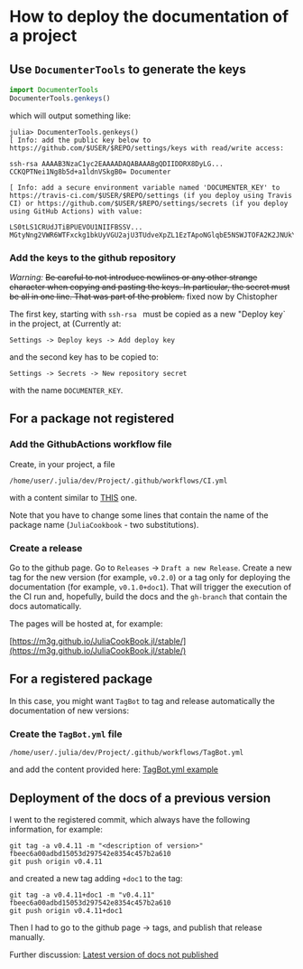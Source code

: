 
# How to deploy the documentation of a project

## Use `DocumenterTools` to generate the keys

```julia
import DocumenterTools
DocumenterTools.genkeys()
```

which will output something like:

```julia-repl
julia> DocumenterTools.genkeys()
[ Info: add the public key below to https://github.com/$USER/$REPO/settings/keys with read/write access:

ssh-rsa AAAAB3NzaC1yc2EAAAADAQABAAABgQDIIDDRX8DyLG... CCKQPTNei1Ng8b5d+a1ldnVSkgB0= Documenter

[ Info: add a secure environment variable named 'DOCUMENTER_KEY' to https://travis-ci.com/$USER/$REPO/settings (if you deploy using Travis CI) or https://github.com/$USER/$REPO/settings/secrets (if you deploy using GitHub Actions) with value:

LS0tLS1CRUdJTiBPUEVOU1NIIFBSSV... MGtyNng2VWR6WTFxckg1bkUyVGU2ajU3TUdveXpZL1EzTApoNGlqbE5NSWJTOFA2K2JNUkYxVFVCUzdQbC9mZDlTZWJKYTlKdWpMamtnNWRiblJFSkpESmpDTzNzSjZ4d0VCUmV2WmJSCnZtV2lkWkVnQnlPUFVsQUFBQUNrUnZZM1Z0Wlc1MFpYST0KLS0tLS1FTkQgT1BFTlNTSCBQUklWQVRFIEtFWS0tLS0tCg==
```

### Add the keys to the github repository

*Warning:* <s>Be careful to not introduce newlines or any other strange character when copying and pasting the keys. In particular, the secret must be all in one line. That was part of the problem.</s> fixed now by Chistopher

The first key, starting with `ssh-rsa ` must be copied as a new "Deploy key` in the project, at (Currently at:

`Settings -> Deploy keys -> Add deploy key`

and the second key has to be copied to:

`Settings -> Secrets -> New repository secret` 

with the name `DOCUMENTER_KEY`.

## For a package not registered

### Add the GithubActions workflow file

Create, in your project, a file 
```
/home/user/.julia/dev/Project/.github/workflows/CI.yml
```
with a content similar to [THIS](https://github.com/m3g/JuliaCookBook.jl/blob/main/.github/workflows/ci.yml) one.

Note that you have to change some lines that contain the name of the
package name (`JuliaCookbook` - two substitutions).

### Create a release

Go to the github page. Go to `Releases` $\rightarrow$ `Draft a new
Release`. Create a new tag for the new version (for example, `v0.2.0`)
or a tag only for deploying the documentation (for example,
`v0.1.0+doc1`). That will trigger the execution of the CI run and,
hopefully, build the docs and the `gh-branch` that contain the docs
automatically. 

The pages will be hosted at, for example:

[https://m3g.github.io/JuliaCookBook.jl/stable/](https://m3g.github.io/JuliaCookBook.jl/stable/)

## For a registered package

In this case, you might want `TagBot` to tag and release automatically
the documentation of new versions:

### Create the `TagBot.yml` file

```
/home/user/.julia/dev/Project/.github/workflows/TagBot.yml
```
and add the content provided here: [TagBot.yml example](https://github.com/JuliaRegistries/TagBot/blob/master/README.md)

## Deployment of the docs of a previous version

I went to the registered commit, which always have the following information, for example:

```
git tag -a v0.4.11 -m "<description of version>" fbeec6a00adbd15053d297542e8354c457b2a610
git push origin v0.4.11
```

and created a new tag adding `+doc1` to the tag:

```
git tag -a v0.4.11+doc1 -m "v0.4.11" fbeec6a00adbd15053d297542e8354c457b2a610
git push origin v0.4.11+doc1
```

Then I had to go to the github page -> tags, and publish that release manually.

Further discussion:
[Latest version of docs not published](https://discourse.julialang.org/t/latest-version-of-docs-not-published-github-actions-tagbot/50634/1)

